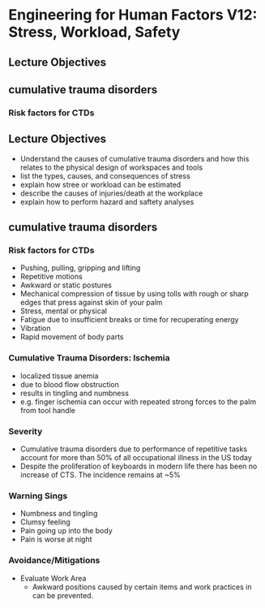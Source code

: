 # Engineering for Human Factors V12: Stress, Workload, Safety

## Lecture Objectives
## cumulative trauma disorders
### Risk factors for CTDs

## Lecture Objectives
- Understand the causes of cumulative trauma disorders and how this relates to the physical design of workspaces and tools
- list the types, causes, and consequences of stress
- explain how stree or workload can be estimated
- describe the causes of injuries/death at the workplace
- explain how to perform hazard and saftety analyses
## cumulative trauma disorders
### Risk factors for CTDs
- Pushing, pulling, gripping and lifting
- Repetitive motions
- Awkward or static postures
- Mechanical compression of tissue by using tolls with rough or sharp edges that press against skin of your palm
- Stress, mental or physical
- Fatigue due to insufficient breaks or time for recuperating energy
- Vibration
- Rapid movement of body parts
### Cumulative Trauma Disorders: Ischemia 
- localized tissue anemia 
- due to blood flow obstruction 
- results in tingling and numbness
- e.g. finger ischemia can occur with repeated strong forces to the palm from tool handle 
### Severity
- Cumulative trauma disorders due to performance of repetitive tasks account for more than 50% of all occupational illness in the US today
- Despite the proliferation of keyboards in modern life there has been no increase of CTS. The incidence remains at ~5%
### Warning Sings 
- Numbness and tingling
- Clumsy feeling
- Pain going up into the body
- Pain is worse at night 
### Avoidance/Mitigations
- Evaluate Work Area
  - Awkward positions caused by certain items and work practices in can be prevented.

